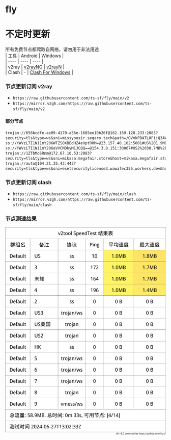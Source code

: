 # fly
# 不定时更新
所有免费节点都爬取自网络，请勿用于非法用途  
|  工具  | Android  | Windows  |  
|  ----  | ----   | ----  |  
| v2ray  | [v2rayNG](https://github.com/2dust/v2rayNG/releases) | [v2rayN](https://github.com/2dust/v2rayN/releases) |  
| Clash  | - | [Clash For Windows](https://github.com/2dust/clashN/releases) | 
  
### 节点更新订阅  v2ray
- `https://raw.githubusercontent.com/ts-sf/fly/main/v2`  
- `https://mirror.v2gh.com/https://raw.githubusercontent.com/ts-sf/fly/main/v2`  

#### 部分节点  
``` 
trojan://656bcdfe-ae09-4170-a36e-1685ee10b26f@162.159.128.233:2083?security=tls&type=ws&sni=missyousir.segaro.tech&path=/OVmkPBATL0FijQ3AWVBo&host=missyousir.segaro.tech#%E6%9C%AA%E7%9F%A52
ss://YWVzLTI1Ni1nY206WTZSOXBBdHZ4eHptR0M=@23.157.40.102:5001#US%201.9MB%2Fs
ss://YWVzLTI1Ni1nY206aVVCMDkyM1JCQQ==@154.3.8.151:30067#US2%2038.7MB%2Fs
trojan://1ZTbMoSRnm@172.67.10.53:2083?security=tls&type=ws&sni=mikasa.megafair.store&host=mikasa.megafair.store#%E6%9C%AA%E7%9F%A53
trojan://auto@104.21.35.43:443?security=tls&type=ws&sni=esetsecuritylicense3.wawafec355.workers.dev&host=esetsecuritylicense3.wawafec355.workers.dev#%E6%9C%AA%E7%9F%A54
```
### 节点更新订阅  clash
- `https://raw.githubusercontent.com/ts-sf/fly/main/clash`  
- `https://mirror.v2gh.com/https://raw.githubusercontent.com/ts-sf/fly/main/clash`  

### 节点测速结果
![image](traffic.png)
